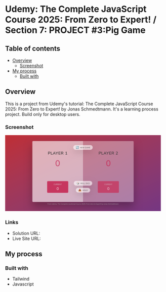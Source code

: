 # Udemy: The Complete JavaScript Course 2025: From Zero to Expert! / Section 7: PROJECT #3:Pig Game

## Table of contents

- [Overview](#overview)
  - [Screenshot](#screenshot)
- [My process](#my-process)
  - [Built with](#built-with)

## Overview

This is a project from Udemy's tutorial: The Complete JavaScript Course 2025: From Zero to Expert! by Jonas Schmedtmann. It's a learning process project. Build only for desktop users.

### Screenshot

![Screenshot](./Screenshot.png)

### Links

- Solution URL: []()
- Live Site URL: []()

## My process

### Built with

- Tailwind
- Javascript

